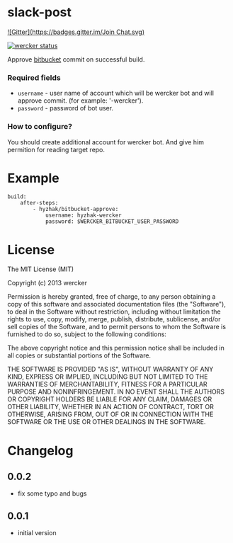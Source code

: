 # slack-post
[![Gitter](https://badges.gitter.im/Join Chat.svg)](https://gitter.im/Hyzhak/wercker-step-bitbucket-approve?utm_source=badge&utm_medium=badge&utm_campaign=pr-badge&utm_content=badge)

[![wercker status](https://app.wercker.com/status/c4ecb359dbe5100903bf609c066deed2/m "wercker status")](https://app.wercker.com/project/bykey/c4ecb359dbe5100903bf609c066deed2)

Approve [bitbucket](http://bitbucket.com) commit on successful build.

### Required fields

* `username` - user name of account which will be wercker bot and will approve commit. (for example: '<owner>-wercker').
* `password` - password of bot user.

### How to configure?

You should create additional account for wercker bot. And give him permition for reading target repo.

# Example

    build:
        after-steps:
            - hyzhak/bitbucket-approve:
                username: hyzhak-wercker
                password: $WERCKER_BITBUCKET_USER_PASSWORD

# License

The MIT License (MIT)

Copyright (c) 2013 wercker

Permission is hereby granted, free of charge, to any person obtaining a copy of
this software and associated documentation files (the "Software"), to deal in
the Software without restriction, including without limitation the rights to
use, copy, modify, merge, publish, distribute, sublicense, and/or sell copies of
the Software, and to permit persons to whom the Software is furnished to do so,
subject to the following conditions:

The above copyright notice and this permission notice shall be included in all
copies or substantial portions of the Software.

THE SOFTWARE IS PROVIDED "AS IS", WITHOUT WARRANTY OF ANY KIND, EXPRESS OR
IMPLIED, INCLUDING BUT NOT LIMITED TO THE WARRANTIES OF MERCHANTABILITY, FITNESS
FOR A PARTICULAR PURPOSE AND NONINFRINGEMENT. IN NO EVENT SHALL THE AUTHORS OR
COPYRIGHT HOLDERS BE LIABLE FOR ANY CLAIM, DAMAGES OR OTHER LIABILITY, WHETHER
IN AN ACTION OF CONTRACT, TORT OR OTHERWISE, ARISING FROM, OUT OF OR IN
CONNECTION WITH THE SOFTWARE OR THE USE OR OTHER DEALINGS IN THE SOFTWARE.

# Changelog

## 0.0.2
- fix some typo and bugs

## 0.0.1
- initial version

